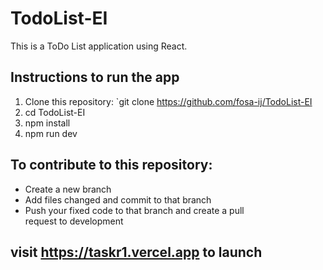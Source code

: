 # TodoList-EI
This is a ToDo List application using React.

## Instructions to run the app
1. Clone this repository: `git clone https://github.com/fosa-ij/TodoList-EI
2. cd TodoList-EI
3. npm install
4. npm run dev

## To contribute to this repository: 
- Create a new branch 
- Add files changed and commit to that branch 
- Push your fixed code to that branch and create a pull request to development

## visit https://taskr1.vercel.app to launch
